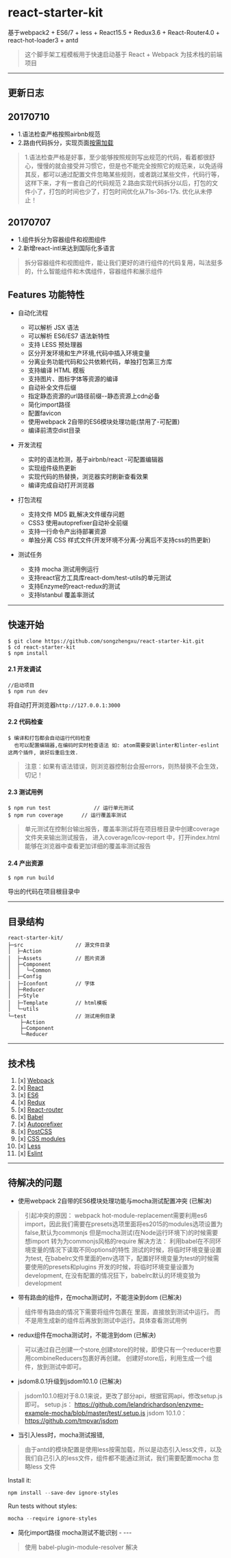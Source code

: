 react-starter-kit
=================

基于webpack2 + ES6/7 + less + React15.5 + Redux3.6 + React-Router4.0 + react-hot-loader3 + antd

> 这个脚手架工程模板用于快速启动基于 React + Webpack 为技术栈的前端项目

---

更新日志
--------

20170710
--------

-	1.语法检查严格按照airbnb规范
-	2.路由代码拆分，实现页面[按需加载](https://reacttraining.cn/web/guides/code-splitting)

> 1.语法检查严格是好事，至少能够按照规则写出规范的代码，看着都很舒心，慢慢的就会接受并习惯它，但是也不能完全按照它的规范来，以免适得其反，都可以通过配置文件忽略某些规则，或者跳过某些文件，代码行等，这样下来，才有一套自己的代码规范 2.路由实现代码拆分以后，打包的文件小了，打包的时间也少了，打包时间优化从71s-36s-17s. 优化从未停止！

20170707
--------

-	1.组件拆分为容器组件和视图组件
-	2.新增react-intl来达到国际化多语言

> 拆分容器组件和视图组件，能让我们更好的进行组件的代码复用，叫法挺多的，什么智能组件和木偶组件，容器组件和展示组件

Features 功能特性
-----------------

-	自动化流程

	-	可以解析 JSX 语法
	-	可以解析 ES6/ES7 语法新特性
	-	支持 LESS 预处理器
	-	区分开发环境和生产环境,代码中插入环境变量
	-	分离业务功能代码和公共依赖代码，单独打包第三方库
	-	支持编译 HTML 模板
	-	支持图片、图标字体等资源的编译
	-	自动补全文件后缀
	-	指定静态资源的url路径前缀--静态资源上cdn必备
	-	简化import路径
	-	配置favicon
	-	使用webpack 2自带的ES6模块处理功能(禁用了-可配置)
	-	编译前清空dist目录

-	开发流程

	-	实时的语法检测，基于airbnb/react -可配置编辑器
	-	实现组件级热更新
	-	实现代码的热替换，浏览器实时刷新查看效果
	-	编译完成自动打开浏览器

-	打包流程

	-	支持文件 MD5 戳,解决文件缓存问题
	-	CSS3 使用autoprefixer自动补全前缀
	-	支持一行命令产出待部署资源
	-	单独分离 CSS 样式文件(开发环境不分离-分离后不支持css的热更新)

-	测试任务

	-	支持 mocha 测试用例运行
	-	支持react官方工具库react-dom/test-utils的单元测试
	-	支持Enzyme的react-redux的测试
	-	支持Istanbul 覆盖率测试

---

快速开始
--------

```
$ git clone https://github.com/songzhengxu/react-starter-kit.git
$ cd react-starter-kit
$ npm install
```

#### 2.1 开发调试

```
//启动项目
$ npm run dev
```

将自动打开浏览器`http://127.0.0.1:3000`

#### 2.2 代码检查

```
$ 编译和打包都会自动运行代码检查
  也可以配置编辑器,在编码时实时检查语法 如: atom需要安装linter和linter-eslint这两个插件, 装好后重启生效.
```

> 注意：如果有语法错误，则浏览器控制台会报errors，则热替换不会生效，切记！

#### 2.3 测试用例

```
$ npm run test 				// 运行单元测试
$ npm run coverage 		// 运行覆盖率测试
```

> 单元测试在控制台输出报告，覆盖率测试将在项目根目录中创建coverage文件夹来输出测试报告， 进入coverage/lcov-report 中，打开index.html 能够在浏览器中查看更加详细的覆盖率测试报告

#### 2.4 产出资源

```
$ npm run build
```

导出的代码在项目根目录中

---

目录结构
--------

```
react-starter-kit/
├─src                 // 源文件目录
│  ├─Action     
│  ├─Assets           // 图片资源
│  ├─Component
│  │  └─Common
│  ├─Config
│  ├─Iconfont         // 字体
│  ├─Reducer
│  ├─Style
│  ├─Template         // html模板
│  └─utils
└─test                // 测试用例目录
    ├─Action
    ├─Component
    └─Reducer
```

---

技术栈
------

1.	[x] [Webpack](https://webpack.github.io)
2.	[x] [React](https://facebook.github.io/react/)
3.	[x] [ES6](http://es6.ruanyifeng.com/)
4.	[x] [Redux](https://github.com/rackt/redux)
5.	[x] [React-router](https://github.com/rackt/react-router-redux)
6.	[x] [Babel](https://babeljs.io/)
7.	[x] [Autoprefixer](https://github.com/postcss/autoprefixer)
8.	[x] [PostCSS](https://github.com/postcss/postcss)
9.	[x] [CSS modules](https://github.com/outpunk/postcss-modules)
10.	[x] [Less](https://github.com/less/less.js)
11.	[x] [Eslint](https://github.com/eslint/eslint)

---

待解决的问题
------------

-	使用webpack 2自带的ES6模块处理功能与mocha测试配置冲突 (已解决)

> 引起冲突的原因： webpack hot-module-replacement需要利用es6 import，因此我们需要在presets选项里面将es2015的modules选项设置为false,默认为commonjs 但是mocha测试(在Node运行环境下)的时候需要想import 转为为commonjs风格的require 解决方法： 利用babel在不同环境变量的情况下读取不同options的特性 测试的时候，将临时环境变量设置为test, 在babelrc文件里面的env选项下，配置好环境变量为test的时候需要使用的presets和plugins 开发的时候，将临时环境变量设置为development, 在没有配置的情况狂下，babelrc默认的环境变狼为development

-	带有路由的组件，在mocha测试时，不能渲染到dom (已解决)

> 组件带有路由的情况下需要将组件包裹在 <MemoryRouter>里面，直接放到测试中运行。 而不是用<MemoryRouter>生成新的组件后再放到测试中运行。具体查看测试用例

-	redux组件在mocha测试时，不能渲到dom (已解决)

> 可以通过自己创建一个store,创建store的时候，即使只有一个reducer也要用combineReducers包裹好再创建。 创建好store后，利用<Provider>生成一个组件，放到测试中即可。

-	jsdom8.0.1升级到jsdom10.1.0 (已解决)

> jsdom10.1.0相对于8.0.1来说，更改了部分api，根据官网api，修改setup.js即可。 setup.js： https://github.com/lelandrichardson/enzyme-example-mocha/blob/master/test/.setup.js jsdom 10.1.0： https://github.com/tmpvar/jsdom

-	当引入less时，mocha测试报错,

> 由于antd的模块配置是使用less按需加载，所以是动态引入less文件，以及我们自己引入的less文件，组件都不能通过测试，我们需要配置mocha 忽略less 文件

Install it:

```js
npm install --save-dev ignore-styles
```

Run tests without styles:

```js
mocha --require ignore-styles
```

-	简化import路径 mocha测试不能识别 - ---

> 使用 babel-plugin-module-resolver 解决
